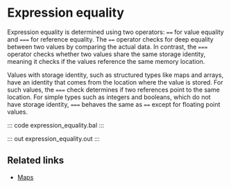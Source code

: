 # Expression equality

Expression equality is determined using two operators: `==` for value equality and `===` for reference equality. The `==` operator checks for deep equality between two values by comparing the actual data. In contrast, the `===` operator checks whether two values share the same storage identity, meaning it checks if the values reference the same memory location. 

Values with storage identity, such as structured types like maps and arrays, have an identity that comes from the location where the value is stored. For such values, the `===` check determines if two references point to the same location. For simple types such as integers and booleans, which do not have storage identity, `===` behaves the same as `==` except for floating point values.

::: code expression_equality.bal :::

::: out expression_equality.out :::

## Related links
- [Maps](/learn/by-example/maps)
